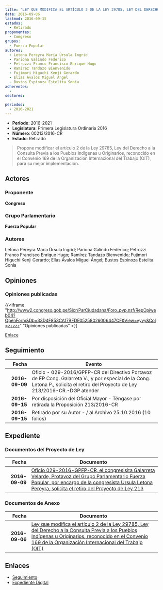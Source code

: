 ```yaml
---
title: "LEY QUE MODIFICA EL ARTÍCULO 2 DE LA LEY 29785, LEY DEL DERECHO A LA CONSULTA PREVIA A LOS PUEBLOS INDÍGENAS U ORIGINARIOS, RECONOCIDO EN EL CONVENIO 169 DE LA ORGANIZACIÓN INTERNACIONAL DEL TRABAJO (OIT)"
date: 2016-09-06
lastmod: 2016-09-15
estados: 
  - Retirado
proponentes: 
  - Congreso
grupos: 
  - Fuerza Popular
autores: 
  - Letona Pereyra María Úrsula Ingrid
  - Pariona Galindo Federico
  - Petrozzi Franco Francisco Enrique Hugo
  - Ramírez Tandazo Bienvenido
  - Fujimori Higuchi Kenji Gerardo
  - Elías Ávalos Miguel Ángel
  - Bustos Espinoza Estelita Sonia
adherentes: 
  - 
sectores: 
  - 
periodos: 
  - 2016-2021
---
```


- **Periodo**: 2016-2021
- **Legislatura**: Primera Legislatura Ordinaria 2016
- **Número**: 00213/2016-CR
- **Estado**: Retirado

> Propone modificar el artículo 2 de la Ley 29785, Ley del Derecho a la Consulta Previa a los Pueblos Indígenas u Originarios, reconocido en el Convenio 169 de la Organización Internacional del Trabajo (OIT), para su mejor implementación.


## Actores

### Proponente

**Congreso**

### Grupo Parlamentario

**Fuerza Popular**

### Autores

Letona Pereyra María Úrsula Ingrid; Pariona Galindo Federico; Petrozzi Franco Francisco Enrique Hugo; Ramírez Tandazo Bienvenido; Fujimori Higuchi Kenji Gerardo; Elías Ávalos Miguel Ángel; Bustos Espinoza Estelita Sonia


## Opiniones

### Opiniones publicadas

{{<iframe "http://www2.congreso.gob.pe/Sicr/ParCiudadana/Foro_pvp.nsf/RepOpiweb04?OpenForm&Db=33D4F853CA17BFDE05258026006447CF&View=yyyy&Col=zzzzz" "Opiniones publicadas" >}}

[Enlace](http://www2.congreso.gob.pe/Sicr/ParCiudadana/Foro_pvp.nsf/RepOpiweb04?OpenForm&Db=33D4F853CA17BFDE05258026006447CF&View=yyyy&Col=zzzzz)

## Seguimiento

| Fecha | Evento |
|------:|--------|
| **2016-09-09** | Oficio - 029-2016/GPFP-CR del Directivo Portavoz de FP Cong. Galarreta V., y por especial de la Cong. Letona P., solicita el retiro del Proyecto de Ley 213/2016-CR.-DGP atender|
| **2016-09-15** | Por disposición del Oficial Mayor - Téngase por retirada la Proposición 213/2016-CR|
| **2016-09-15** | Retirado por su Autor - / al Archivo 25.10.2016 (10 folios)|


## Expediente


### Documentos del Proyecto de Ley

| Fecha | Documento |
|------:|--------|
| **2016-09-09** | [Oficio 029-2016-GPFP-CR, el congresisita Galarreta Velarde, Protavoz del Grupo Parlamentario Fuerza Popular, por encargo de la congresista Úrsula Letona Pereyra, solicita el retiro del Proyecto de Ley 213](http://www.leyes.congreso.gob.pe/Documentos/2016_2021/Oficios/Congresistas/OFICIO-029-2016-GPFP-CR.pdf) |

### Documentos de Anexo

| Fecha | Documento |
|------:|--------|
| **2016-09-06** | [Ley que modifica el artículo 2 de la Ley 29785, Ley del Derecho a la Consulta Previa a los Pueblos Indígenas u Originarios, reconocido en el Convenio 169 de la Organización Internacional del Trabajo (OIT)](http://www.leyes.congreso.gob.pe/Documentos/2016_2021/Proyectos_de_Ley_y_de_Resoluciones_Legislativas/PL0021320160906.pdf) |

## Enlaces 

- [Seguimiento](http://www2.congreso.gob.pe/Sicr/TraDocEstProc/CLProLey2016.nsf/f7fff46988ca05b1052578e100829cc7/3ae83a3da94cb8fb05258026007b64ae?OpenDocument)
- [Expediente Digital](http://www2.congreso.gob.pe/Sicr/TraDocEstProc/CLProLey2016.nsf/f7fff46988ca05b1052578e100829cc7/3ae83a3da94cb8fb05258026007b64ae?OpenDocument&Click=05257FB7005EB655.eb71d0cf91d8294e05256cdf006b5706/$Body/0.1C6C)
